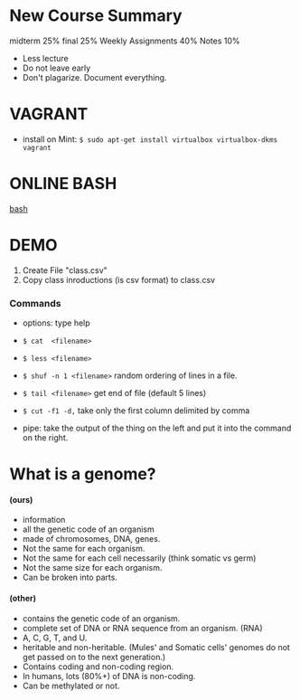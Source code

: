 New Course Summary
==================

midterm  25%
final 25%
Weekly Assignments 40%
Notes 10%

+ Less lecture
+ Do not leave early
+ Don't plagarize. Document everything.


VAGRANT
=======

+ install on Mint: ```$ sudo apt-get install virtualbox virtualbox-dkms vagrant```

ONLINE BASH
===========
[bash](http://www.tutorialspoint.com/execute_bash_online.php)

DEMO
====

1. Create File "class.csv"
2. Copy class inroductions (is csv format) to class.csv

### Commands

+ options: type help 
+ ```$ cat  <filename>```
+ ```$ less <filename>```
+ ```$ shuf -n 1 <filename>``` random ordering of lines in a file.

+ ```$ tail <filename>``` get end of file (default 5 lines)

+ ```$ cut -f1 -d,``` take only the first column delimited by comma

+ pipe: take the output of the thing on the left and put it into the command on the right.


What is a genome?
=================

#### (ours)

+ information
+ all the genetic code of an organism
+ made of chromosomes, DNA, genes.
+ Not the same for each organism.
+ Not the same for each cell necessarily (think somatic vs germ)
+ Not the same size for each organism.
+ Can be broken into parts.

#### (other)

+ contains the genetic code of an organism.
+ complete set of DNA or RNA sequence from an organism. (RNA)
+ A, C, G, T, and U.
+ heritable and non-heritable. (Mules' and Somatic cells' genomes do not get passed on to the next generation.)
+ Contains coding and non-coding region.
+ In humans, lots (80%+) of DNA is non-coding.
+ Can be methylated or not.
